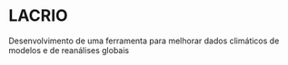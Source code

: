 # LACRIO
 Desenvolvimento de uma ferramenta para melhorar dados climáticos de modelos e de reanálises globais
